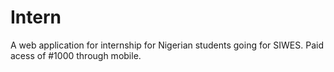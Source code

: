 # Intern

A web application for internship for Nigerian students going for SIWES.
Paid acess of #1000 through mobile.
